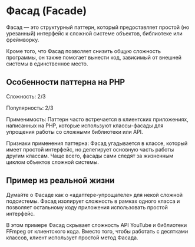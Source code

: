 # Фасад (Facade)

Фасад — это структурный паттерн, который предоставляет простой (но урезанный) интерфейс к сложной системе объектов, библиотеке или фреймворку.

Кроме того, что Фасад позволяет снизить общую сложность программы, он также помогает вынести код, зависимый от внешней системы в единственное место.

## Особенности паттерна на PHP

Сложность: 2/3

Популярность: 2/3


Применимость: Паттерн часто встречается в клиентских приложениях, написанных на PHP, которые используют классы-фасады для упрощения работы со сложными библиотеки или API.

Признаки применения паттерна: Фасад угадывается в классе, который имеет простой интерфейс, но делегирует основную часть работы другим классам. Чаще всего, фасады сами следят за жизненным циклом объектов сложной системы.

## Пример из реальной жизни

Думайте о Фасаде как о «адаптере-упрощателе» для некой сложной подсистемы. Фасад изолирует сложность в рамках одного класса и позволяет остальному коду приложения использовать простой интерфейс.

В этом примере Фасад скрывает сложность API YouTube и библиотеки FFmpeg от клиентского кода. Вместо того, чтобы работать с десятками классов, клиент использует простой метод Фасада.